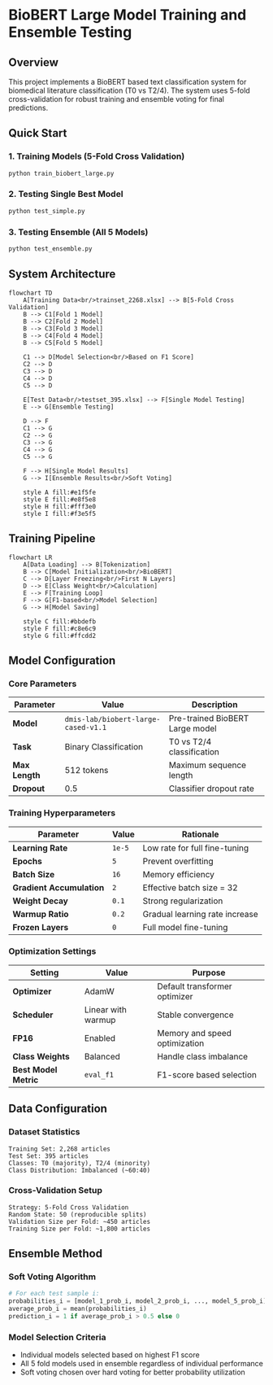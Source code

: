 # BioBERT Large Model Training and Ensemble Testing

## Overview
This project implements a BioBERT based text classification system for biomedical literature classification (T0 vs T2/4). The system uses 5-fold cross-validation for robust training and ensemble voting for final predictions.

## Quick Start

### 1. Training Models (5-Fold Cross Validation)
```bash
python train_biobert_large.py
```

### 2. Testing Single Best Model
```bash
python test_simple.py
```

### 3. Testing Ensemble (All 5 Models)
```bash
python test_ensemble.py
```

## System Architecture

```mermaid
flowchart TD
    A[Training Data<br/>trainset_2268.xlsx] --> B[5-Fold Cross Validation]
    B --> C1[Fold 1 Model]
    B --> C2[Fold 2 Model] 
    B --> C3[Fold 3 Model]
    B --> C4[Fold 4 Model]
    B --> C5[Fold 5 Model]
    
    C1 --> D[Model Selection<br/>Based on F1 Score]
    C2 --> D
    C3 --> D
    C4 --> D
    C5 --> D
    
    E[Test Data<br/>testset_395.xlsx] --> F[Single Model Testing]
    E --> G[Ensemble Testing]
    
    D --> F
    C1 --> G
    C2 --> G
    C3 --> G
    C4 --> G
    C5 --> G
    
    F --> H[Single Model Results]
    G --> I[Ensemble Results<br/>Soft Voting]
    
    style A fill:#e1f5fe
    style E fill:#e8f5e8
    style H fill:#fff3e0
    style I fill:#f3e5f5
```

## Training Pipeline

```mermaid
flowchart LR
    A[Data Loading] --> B[Tokenization]
    B --> C[Model Initialization<br/>BioBERT]
    C --> D[Layer Freezing<br/>First N Layers]
    D --> E[Class Weight<br/>Calculation]
    E --> F[Training Loop]
    F --> G[F1-based<br/>Model Selection]
    G --> H[Model Saving]
    
    style C fill:#bbdefb
    style F fill:#c8e6c9
    style G fill:#ffcdd2
```

## Model Configuration

### Core Parameters
| Parameter | Value | Description |
|-----------|-------|-------------|
| **Model** | `dmis-lab/biobert-large-cased-v1.1` | Pre-trained BioBERT Large model |
| **Task** | Binary Classification | T0 vs T2/4 classification |
| **Max Length** | 512 tokens | Maximum sequence length |
| **Dropout** | 0.5 | Classifier dropout rate |

### Training Hyperparameters
| Parameter | Value | Rationale |
|-----------|-------|-----------|
| **Learning Rate** | `1e-5` | Low rate for full fine-tuning |
| **Epochs** | `5` | Prevent overfitting |
| **Batch Size** | `16` | Memory efficiency |
| **Gradient Accumulation** | `2` | Effective batch size = 32 |
| **Weight Decay** | `0.1` | Strong regularization |
| **Warmup Ratio** | `0.2` | Gradual learning rate increase |
| **Frozen Layers** | `0` | Full model fine-tuning |

### Optimization Settings
| Setting | Value | Purpose |
|---------|-------|---------|
| **Optimizer** | AdamW | Default transformer optimizer |
| **Scheduler** | Linear with warmup | Stable convergence |
| **FP16** | Enabled | Memory and speed optimization |
| **Class Weights** | Balanced | Handle class imbalance |
| **Best Model Metric** | `eval_f1` | F1-score based selection |

## Data Configuration

### Dataset Statistics
```
Training Set: 2,268 articles
Test Set: 395 articles
Classes: T0 (majority), T2/4 (minority)
Class Distribution: Imbalanced (~60:40)
```

### Cross-Validation Setup
```
Strategy: 5-Fold Cross Validation
Random State: 50 (reproducible splits)
Validation Size per Fold: ~450 articles
Training Size per Fold: ~1,800 articles
```

## Ensemble Method

### Soft Voting Algorithm
```python
# For each test sample i:
probabilities_i = [model_1_prob_i, model_2_prob_i, ..., model_5_prob_i]
average_prob_i = mean(probabilities_i)
prediction_i = 1 if average_prob_i > 0.5 else 0
```

### Model Selection Criteria
- Individual models selected based on highest F1 score
- All 5 fold models used in ensemble regardless of individual performance
- Soft voting chosen over hard voting for better probability utilization

